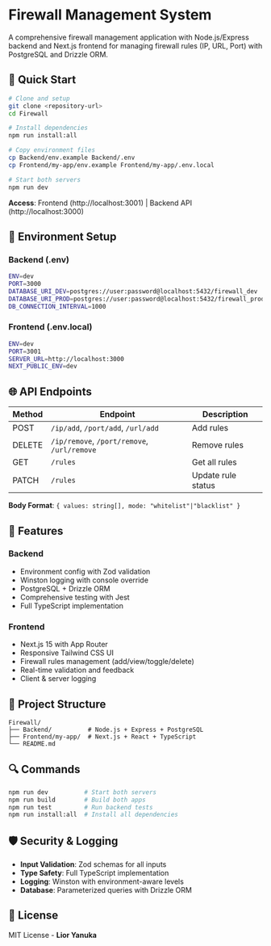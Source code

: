 # Firewall Management System

A comprehensive firewall management application with Node.js/Express backend and Next.js frontend for managing firewall rules (IP, URL, Port) with PostgreSQL and Drizzle ORM.

## 🚀 Quick Start

```bash
# Clone and setup
git clone <repository-url>
cd Firewall

# Install dependencies
npm run install:all

# Copy environment files
cp Backend/env.example Backend/.env
cp Frontend/my-app/env.example Frontend/my-app/.env.local

# Start both servers
npm run dev
```

**Access**: Frontend (http://localhost:3001) | Backend API (http://localhost:3000)

## 🔧 Environment Setup

### Backend (.env)
```bash
ENV=dev
PORT=3000
DATABASE_URI_DEV=postgres://user:password@localhost:5432/firewall_dev
DATABASE_URI_PROD=postgres://user:password@localhost:5432/firewall_prod
DB_CONNECTION_INTERVAL=1000
```

### Frontend (.env.local)
```bash
ENV=dev
PORT=3001
SERVER_URL=http://localhost:3000
NEXT_PUBLIC_ENV=dev
```

## 🌐 API Endpoints

| Method | Endpoint | Description |
|--------|----------|-------------|
| POST | `/ip/add`, `/port/add`, `/url/add` | Add rules |
| DELETE | `/ip/remove`, `/port/remove`, `/url/remove` | Remove rules |
| GET | `/rules` | Get all rules |
| PATCH | `/rules` | Update rule status |

**Body Format**: `{ values: string[], mode: "whitelist"|"blacklist" }`

## 🎯 Features

### Backend
- Environment config with Zod validation
- Winston logging with console override
- PostgreSQL + Drizzle ORM
- Comprehensive testing with Jest
- Full TypeScript implementation

### Frontend
- Next.js 15 with App Router
- Responsive Tailwind CSS UI
- Firewall rules management (add/view/toggle/delete)
- Real-time validation and feedback
- Client & server logging

## 📁 Project Structure

```
Firewall/
├── Backend/          # Node.js + Express + PostgreSQL
├── Frontend/my-app/  # Next.js + React + TypeScript
└── README.md
```

## 🔍 Commands

```bash
npm run dev          # Start both servers
npm run build        # Build both apps
npm run test         # Run backend tests
npm run install:all  # Install all dependencies
```

## 🛡️ Security & Logging

- **Input Validation**: Zod schemas for all inputs
- **Type Safety**: Full TypeScript implementation
- **Logging**: Winston with environment-aware levels
- **Database**: Parameterized queries with Drizzle ORM

## 📄 License

MIT License - **Lior Yanuka**
